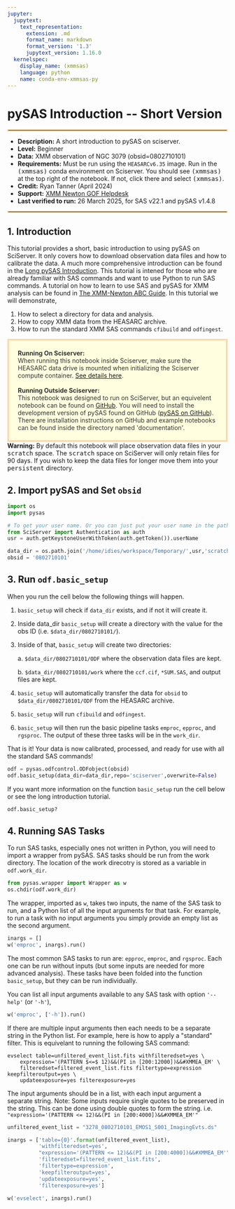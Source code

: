 ```yaml
---
jupyter:
  jupytext:
    text_representation:
      extension: .md
      format_name: markdown
      format_version: '1.3'
      jupytext_version: 1.16.0
  kernelspec:
    display_name: (xmmsas)
    language: python
    name: conda-env-xmmsas-py
---
```


# pySAS Introduction -- Short Version
<hr style="border: 2px solid #fadbac" />

- **Description:** A short introduction to pySAS on sciserver.
- **Level:** Beginner
- **Data:** XMM observation of NGC 3079 (obsid=0802710101)
- **Requirements:** Must be run using the `HEASARCv6.35` image. Run in the <tt>(xmmsas)</tt> conda environment on Sciserver. You should see <tt>(xmmsas)</tt> at the top right of the notebook. If not, click there and select <tt>(xmmsas)</tt>.
- **Credit:** Ryan Tanner (April 2024)
- **Support:** <a href="https://heasarc.gsfc.nasa.gov/docs/xmm/xmm_helpdesk.html">XMM Newton GOF Helpdesk</a>
- **Last verified to run:** 26 March 2025, for SAS v22.1 and pySAS v1.4.8

<hr style="border: 2px solid #fadbac" />


## 1. Introduction
This tutorial provides a short, basic introduction to using pySAS on SciServer. It only covers how to download observation data files and how to calibrate the data.  A much more comprehensive introduction can be found in the [Long pySAS Introduction](./analysis-xmm-long-intro.md "Long pySAS Intro"). This tutorial is intened for those who are already familiar with SAS commands and want to use Python to run SAS commands. A tutorial on how to learn to use SAS and pySAS for XMM analysis can be found in [The XMM-Newton ABC Guide](./analysis-xmm-ABC-guide-ch6-p1.md "XMM ABC Guide"). In this tutorial we will demonstrate, 

1. How to select a directory for data and analysis.
2. How to copy XMM data from the HEASARC archive.
3. How to run the standard XMM SAS commands `cfibuild` and `odfingest`.

<div style='color: #333; background: #ffffdf; padding:20px; border: 4px solid #fadbac'>
<b>Running On Sciserver:</b><br>
When running this notebook inside Sciserver, make sure the HEASARC data drive is mounted when initializing the Sciserver compute container. <a href='https://heasarc.gsfc.nasa.gov/docs/sciserver/'>See details here</a>.
<br><br>
<b>Running Outside Sciserver:</b><br>
This notebook was designed to run on SciServer, but an equivelent notebook can be found on <a href="https://github.com/XMMGOF/pysas">GitHub</a>. You will need to install the development version of pySAS found on GitHub (<a href="https://github.com/XMMGOF/pysas">pySAS on GitHub</a>). There are installation instructions on GitHub and example notebooks can be found inside the directory named 'documentation'.
<br>
</div>

<div class="alert alert-block alert-warning">
    <b>Warning:</b> By default this notebook will place observation data files in your <tt>scratch</tt> space. The <tt>scratch</tt> space on SciServer will only retain files for 90 days. If you wish to keep the data files for longer move them into your <tt>persistent</tt> directory.
</div>


## 2. Import pySAS and Set `obsid`

```python
import os
import pysas

# To get your user name. Or you can just put your user name in the path for your data.
from SciServer import Authentication as auth
usr = auth.getKeystoneUserWithToken(auth.getToken()).userName

data_dir = os.path.join('/home/idies/workspace/Temporary/',usr,'scratch/xmm_data')
obsid = '0802710101'
```

## 3. Run `odf.basic_setup`

When you run the cell below the following things will happen.

1. `basic_setup` will check if `data_dir` exists, and if not it will create it.
2. Inside data_dir `basic_setup` will create a directory with the value for the obs ID (i.e. `$data_dir/0802710101/`).
3. Inside of that, `basic_setup` will create two directories:

    a. `$data_dir/0802710101/ODF` where the observation data files are kept.
    
    b. `$data_dir/0802710101/work` where the `ccf.cif`, `*SUM.SAS`, and output files are kept.
4. `basic_setup` will automatically transfer the data for `obsid` to `$data_dir/0802710101/ODF` from the HEASARC archive.
5. `basic_setup` will run `cfibuild` and `odfingest`.
6. `basic_setup` will then run the basic pipeline tasks `emproc`, `epproc`, and `rgsproc`. The output of these three tasks will be in the `work_dir`.

That is it! Your data is now calibrated, processed, and ready for use with all the standard SAS commands!

```python
odf = pysas.odfcontrol.ODFobject(obsid)
odf.basic_setup(data_dir=data_dir,repo='sciserver',overwrite=False)
```

If you want more information on the function `basic_setup` run the cell below or see the long introduction tutorial.

```python
odf.basic_setup?
```

## 4. Running SAS Tasks
To run SAS tasks, especially ones not written in Python, you will need to import a wrapper from pySAS. SAS tasks should be run from the work directory. The location of the work direcotry is stored as a variable in `odf.work_dir`.

```python
from pysas.wrapper import Wrapper as w
os.chdir(odf.work_dir)
```

The wrapper, imported as `w`, takes two inputs, the name of the SAS task to run, and a Python list of all the input arguments for that task. For example, to run a task with no input arguments you simply provide an empty list as the second argument.

```python
inargs = []
w('emproc', inargs).run()
```

The most common SAS tasks to run are: `epproc`, `emproc`, and `rgsproc`. Each one can be run without inputs (but some inputs are needed for more advanced analysis). These tasks have been folded into the function `basic_setup`, but they can be run individually.

You can list all input arguments available to any SAS task with option `'--help'` (or `'-h'`),

```python
w('emproc', ['-h']).run()
```

If there are multiple input arguments then each needs to be a separate string in the Python list. For example, here is how to apply a "standard" filter. This is equivelant to running the following SAS command:

```
evselect table=unfiltered_event_list.fits withfilteredset=yes \
    expression='(PATTERN $<=$ 12)&&(PI in [200:12000])&&#XMMEA_EM' \
    filteredset=filtered_event_list.fits filtertype=expression keepfilteroutput=yes \
    updateexposure=yes filterexposure=yes
```

The input arguments should be in a list, with each input argument a separate string. Note: Some inputs require single quotes to be preserved in the string. This can be done using double quotes to form the string. i.e. `"expression='(PATTERN <= 12)&&(PI in [200:4000])&&#XMMEA_EM'"`

```python
unfiltered_event_list = "3278_0802710101_EMOS1_S001_ImagingEvts.ds"

inargs = ['table={0}'.format(unfiltered_event_list), 
          'withfilteredset=yes', 
          "expression='(PATTERN <= 12)&&(PI in [200:4000])&&#XMMEA_EM'", 
          'filteredset=filtered_event_list.fits', 
          'filtertype=expression', 
          'keepfilteroutput=yes', 
          'updateexposure=yes', 
          'filterexposure=yes']

w('evselect', inargs).run()
```

